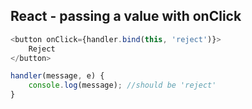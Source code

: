 ## React - passing a value with onClick


```js
<button onClick={handler.bind(this, 'reject')}>
    Reject
</button>

handler(message, e) {
    console.log(message); //should be 'reject'
}
```

